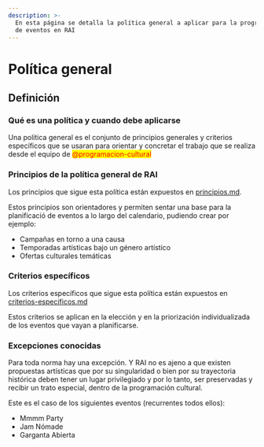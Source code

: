 ```yaml
---
description: >-
  En esta página se detalla la política general a aplicar para la programación
  de eventos en RAI
---
```


# Política general

## Definición

### Qué es una política y cuando debe aplicarse

Una política general es el conjunto de principios generales y criterios específicos que se usaran para orientar y concretar el trabajo que se realiza desde el equipo de <mark style="color:red;">@programacion-cultural</mark>

### Principios de la política general de RAI

Los principios que sigue esta política están expuestos en [principios.md](principios.md "mention").

Estos principios son orientadores y permiten sentar una base para la planificació de eventos a lo largo del calendario, pudiendo crear por ejemplo:

* Campañas en torno a una causa
* Temporadas artísticas bajo un género artístico
* Ofertas culturales temáticas

### Criterios específicos

Los criterios específicos que sigue esta política están expuestos en [criterios-especificos.md](criterios-especificos.md "mention")

Estos criterios se aplican en la elección y en la priorización individualizada de los eventos que vayan a planificarse.

### Excepciones conocidas

Para toda norma hay una excepción. Y RAI no es ajeno a que existen propuestas artísticas que por su singularidad o bien por su trayectoria histórica deben tener un lugar privilegiado y por lo tanto, ser preservadas y recibir un trato especial, dentro de la programación cultural.

Este es el caso de los siguientes eventos (recurrentes todos ellos):

* Mmmm Party
* Jam Nómade
* Garganta Abierta

